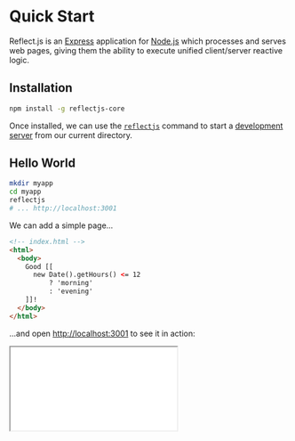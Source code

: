 # Quick Start

Reflect.js is an [Express](https://expressjs.com/) application for [Node.js](https://nodejs.org/) which processes and serves web pages, giving them the ability to execute unified client/server reactive logic.

## Installation

```sh
npm install -g reflectjs-core
```

Once installed, we can use the [`reflectjs`](reference/cli) command to start a [development server](reference/server) from our current directory.

## Hello World

```sh
mkdir myapp
cd myapp
reflectjs
# ... http://localhost:3001
```

We can add a simple page...

```html
<!-- index.html -->
<html>
  <body>
    Good [[
      new Date().getHours() <= 12
          ? 'morning'
          : 'evening'
    ]]!
  </body>
</html>
```

...and open [http://localhost:3001](http://localhost:3001/) to see it in action:

<iframe src="/examples/quick/index.html"/>

## Use in a project

Let's create a demo project...

```sh
mkdir myproject
cd myproject
npm init -y
npm install reflectjs-core
mkdir docroot
```

...and add an entry point with our configuration:

```js
// index.js
const reflectjs = require('reflectjs-core');
const path = require('path');

new reflectjs.Server({
  port: 3002,
  rootPath: path.join(__dirname, 'docroot'),
});
```

In TypeScript we can use imports instead:

```ts
// index.ts
import { Server } from 'reflectjs-core';
import path from 'path';

new Server({
  port: 3002,
  rootPath: path.join(__dirname, 'docroot'),
});
```

We can now create a page in `docroot/`...

```html
<!-- index.html -->
<html>
  <body>
    Good [[
      new Date().getHours() <= 12
          ? 'morning'
          : 'evening'
    ]]!
  <body>
</html>
```

...and run the project:

```sh
node index.js
# ... START http://localhost:3002
```

> <i class="bi-info-square-fill"></i> When using Reflect.js in a project we can customize it and add our own services and middleware to the server. All options are documented in the [Server Reference](reference/server).

## Next steps

* [Introduction](introduction) &mdash; get the gist of Reflect.js<!--- * [Examples](examples/reacivity) &mdash; see all the features in bite-sized examples -->
* [Tutorial](tutorial) &mdash; get a taste of Reflect.js development
* [Reference](reference/cli) &mdash; find all the details
